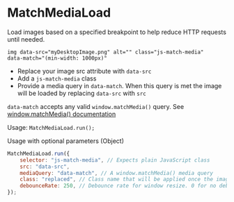 # MatchMediaLoad

Load images based on a specified breakpoint to help reduce HTTP requests until needed.


<code>img data-src="myDesktopImage.png" alt="" class="js-match-media" data-match="(min-width: 1000px)"</code>


<ul>
    <li>Replace your image src attribute with <code>data-src</code></li>
    <li>Add a <code>js-match-media</code> class</li>
    <li>Provide a media query in <code>data-match</code>. When this query is met the image will be loaded by replacing <code>data-src</code> with <code>src</code></li>
</ul>


<code>data-match</code> accepts any valid <code>window.matchMedia()</code> query. See <a href="https://developer.mozilla.org/en-US/docs/Web/API/Window/matchMedia">window.matchMedia() documentation</a>


Usage: <code>MatchMediaLoad.run();</code>


Usage with optional parameters (Object)

```javascript
MatchMediaLoad.run({
    selector: "js-match-media", // Expects plain JavaScript class
    src: "data-src",
    mediaQuery: "data-match", // A window.matchMedia() media query
    class: "replaced", // Class name that will be applied once the image has been replaced 
    debounceRate: 250, // Debounce rate for window resize. 0 for no debounce.
});
```
